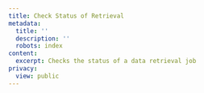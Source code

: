 ```yaml
---
title: Check Status of Retrieval
metadata:
  title: ''
  description: ''
  robots: index
content:
  excerpt: Checks the status of a data retrieval job
privacy:
  view: public
---
```


